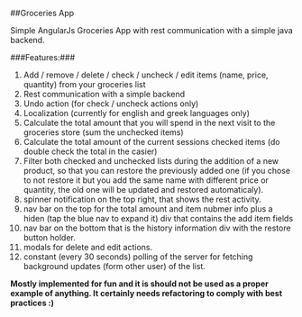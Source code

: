 ##Groceries App

Simple AngularJs Groceries App with rest communication with a simple java backend.

###Features:###
1. Add / remove / delete / check / uncheck / edit items (name, price, quantity) from your groceries list
2. Rest communication with a simple backend
3. Undo action (for check / uncheck actions only)
4. Localization (currently for english and greek languages only)
5. Calculate the total amount that you will spend in the next visit to the groceries store (sum the unchecked items)
6. Calculate the total amount of the current sessions checked items (do double check the total in the casier)
7. Filter both checked and unchecked lists during the addition of a new product, so that you can restore the previously added one (if you chose to not restore it but you add the same name with different price or quantity, the old one will be updated and restored automaticaly).
8. spinner notification on the top right, that shows the rest activity.
9. nav bar on the top for the total amount and item nubmer info plus a hiden (tap the blue nav to expand it) div that contains the add item fields
10. nav bar on the bottom that is the history information div with the restore button holder.
11. modals for delete and edit actions.
12. constant (every 30 seconds) polling of the server for fetching background updates (form other user) of the list.

**Mostly implemented for fun and it is should not be used as a proper example of anything. It certainly needs refactoring to comply with best practices :)**
 


